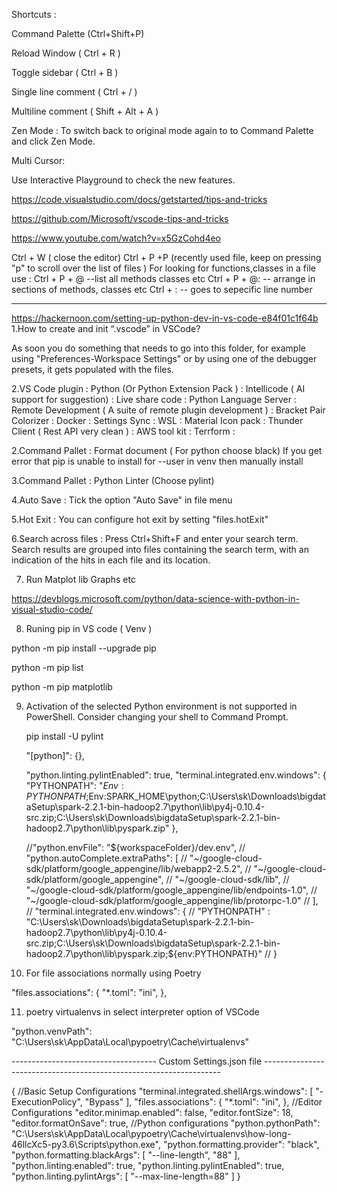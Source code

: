 Shortcuts :

Command Palette (Ctrl+Shift+P)

Reload Window ( Ctrl + R )

Toggle sidebar ( Ctrl + B )

Single line comment ( Ctrl + / )

Multiline comment ( Shift + Alt + A )

Zen Mode :
    To switch back to original mode again to to Command Palette and click Zen Mode.

Multi Cursor: 


Use Interactive Playground to check the new features.

https://code.visualstudio.com/docs/getstarted/tips-and-tricks

https://github.com/Microsoft/vscode-tips-and-tricks

https://www.youtube.com/watch?v=x5GzCohd4eo

Ctrl + W ( close the editor)
Ctrl + P +P (recently used file, keep on pressing "p" to scroll over the list of files )
For looking for functions,classes in a file use :
Ctrl + P + @ --list all methods classes etc
Ctrl + P + @: -- arrange in sections of methods, classes etc
Ctrl + :   -- goes to sepecific line number

------------------------------------------------------------------------
https://hackernoon.com/setting-up-python-dev-in-vs-code-e84f01c1f64b
1.How to create and init “.vscode” in VSCode?

 As soon you do something that needs to go into this folder, for example using "Preferences-Workspace Settings" or by using one of the debugger presets, 
 it gets populated with the files.
 
2.VS Code plugin
    : Python (Or Python Extension Pack )
    : Intellicode ( AI support for suggestion)
	: Live share code
	: Python Language Server
	: Remote Development ( A suite of remote plugin development )
	: Bracket Pair Colorizer
	: Docker
	: Settings Sync
	: WSL
	: Material Icon pack
	: Thunder Client ( Rest API very clean )
	: AWS tool kit 
	: Terrform
    :


 

2.Command Pallet : Format document ( For python choose black)
    If you get error that pip is unable to install for --user in venv then manually install 


3.Command Pallet : Python Linter    (Choose pylint)


4.Auto Save : Tick the option "Auto Save" in file menu

5.Hot Exit : You can configure hot exit by setting "files.hotExit"

6.Search across files :  Press Ctrl+Shift+F and enter your search term. Search results are grouped into files containing the search term, with an indication of the hits in each file and its location. 

7.  Run Matplot lib Graphs etc 

https://devblogs.microsoft.com/python/data-science-with-python-in-visual-studio-code/


8. Runing pip in VS code ( Venv )

python -m pip install --upgrade pip

python -m pip list

python -m pip matplotlib

9. Activation of the selected Python environment is not supported in PowerShell. Consider changing your shell to Command Prompt.


	pip install -U pylint

     "[python]": {},

    "python.linting.pylintEnabled": true,
     "terminal.integrated.env.windows": {
        "PYTHONPATH": "$Env:PYTHONPATH;$Env:SPARK_HOME\\python;C:\\Users\\sk\\Downloads\\bigdataSetup\\spark-2.2.1-bin-hadoop2.7\\python\\lib\\py4j-0.10.4-src.zip;C:\\Users\\sk\\Downloads\\bigdataSetup\\spark-2.2.1-bin-hadoop2.7\\python\\lib\\pyspark.zip"
    },
	
	
	
	//"python.envFile": "${workspaceFolder}/dev.env",
              // "python.autoComplete.extraPaths": [
              //               "~/google-cloud-sdk/platform/google_appengine/lib/webapp2-2.5.2",
              //               "~/google-cloud-sdk/platform/google_appengine",
              //               "~/google-cloud-sdk/lib",
              //               "~/google-cloud-sdk/platform/google_appengine/lib/endpoints-1.0",
              //               "~/google-cloud-sdk/platform/google_appengine/lib/protorpc-1.0"
              //           ],
              //  "terminal.integrated.env.windows": {
              //               "PYTHONPATH" : "C:\\Users\\sk\\Downloads\\bigdataSetup\\spark-2.2.1-bin-hadoop2.7\\python\\lib\\py4j-0.10.4-src.zip;C:\\Users\\sk\\Downloads\\bigdataSetup\\spark-2.2.1-bin-hadoop2.7\\python\\lib\\pyspark.zip;${env:PYTHONPATH}"
              //  }

10. For file associations normally using Poetry			  

"files.associations": {
        "*.toml": "ini",
    },			  


11. poetry virtualenvs in select interpreter option of VSCode

"python.venvPath": "C:\\Users\\sk\\AppData\\Local\\pypoetry\\Cache\\virtualenvs"










------------------------------------ Custom Settings.json file -------------------------------------------------------------------


{
    //Basic Setup Configurations
    "terminal.integrated.shellArgs.windows": [
        "-ExecutionPolicy",
        "Bypass"
    ],
    "files.associations": {
        "*.toml": "ini",
    },
    //Editor Configurations
    "editor.minimap.enabled": false,
    "editor.fontSize": 18,
    "editor.formatOnSave": true,
    //Python configurations
    "python.pythonPath": "C:\\Users\\sk\\AppData\\Local\\pypoetry\\Cache\\virtualenvs\\how-long-46llcXc5-py3.6\\Scripts\\python.exe",
    "python.formatting.provider": "black",
    "python.formatting.blackArgs": [
        "--line-length",
        "88"
    ],
    "python.linting.enabled": true,
    "python.linting.pylintEnabled": true,
    "python.linting.pylintArgs": [
        "--max-line-length=88"
    ]
}			  
